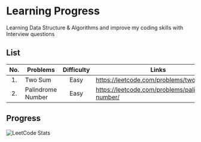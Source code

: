 # Learning Progress

Learning Data Structure & Algorithms and improve my coding skills with Interview questions

## List

| No. | Problems          | Difficulty | Links                                            | Status |
| :-: | ----------------- | :--------: | ------------------------------------------------ | :----: |
| 1.  | Two Sum           |    Easy    | https://leetcode.com/problems/two-sum/           |   ✅   |
| 2.  | Palindrome Number |    Easy    | https://leetcode.com/problems/palindrome-number/ |   ✅   |

## Progress

![LeetCode Stats](https://leetcard.jacoblin.cool/CrankyGus?theme=wtf&font=Roboto%20Mono)
